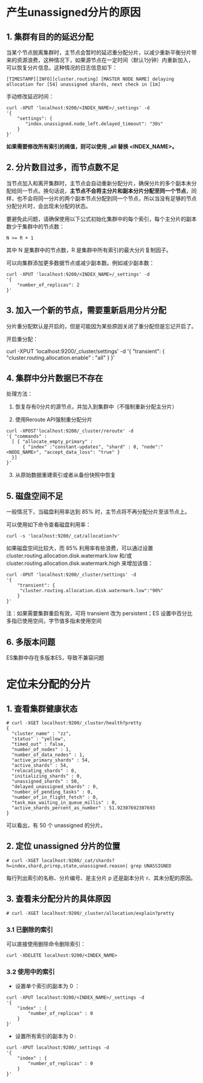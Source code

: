 # 产生unassigned分片的原因
## 1. 集群有目的的延迟分配

当某个节点脱离集群时，主节点会暂时的延迟重分配分片，以减少重新平衡分片带来的资源浪费，这种情况下，如果源节点在一定时间（默认1分钟）内重新加入，可以恢复分片信息。这种情况的日志信息如下：

```
[TIMESTAMP][INFO][cluster.routing] [MASTER NODE NAME] delaying allocation for [54] unassigned shards, next check in [1m]
```

手动修改延迟时间：

```
curl -XPUT 'localhost:9200/<INDEX_NAME>/_settings' -d 
'{
    "settings": {
       "index.unassigned.node_left.delayed_timeout": "30s"
    }
}'
```

**如果需要修改所有索引的阀值，则可以使用 _all 替换 <INDEX_NAME>。**

## 2. 分片数目过多，而节点数不足

当节点加入和离开集群时，主节点会自动重新分配分片，确保分片的多个副本未分配给同一节点。换句话说，**主节点不会将主分片和副本分片分配至同一个节点**，同样，也不会将同一分片的两个副本节点分配到同一个节点，所以当没有足够的节点分配分片时，会出现未分配的状态。

要避免此问题，请确保使用以下公式初始化集群中的每个索引，每个主分片的副本数少于集群中的节点数：

```
N >= R + 1
```

其中 N 是集群中的节点数，R 是集群中所有索引的最大分片复制因子。

可以向集群添加更多数据节点或减少副本数。例如减少副本数：

```
curl -XPUT 'localhost:9200/<INDEX_NAME>/_settings' -d
'{
    "number_of_replicas": 2
}'
```

## 3. 加入一个新的节点，需要重新启用分片分配
分片重分配默认是开启的，但是可能因为某些原因关闭了重分配但是忘记开启了。

开启重分配：

curl -XPUT 'localhost:9200/_cluster/settings' -d
'{ "transient":
    { "cluster.routing.allocation.enable" : "all" 
    }
}'

## 4. 集群中分片数据已不存在

处理方法：

1. 恢复存有0分片的源节点，并加入到集群中（不强制重新分配主分片）

2. 使用Reroute API强制重分配分片

```
curl -XPOST'localhost:9200/_cluster/reroute' -d
'{ "commands" :
  [ { "allocate_empty_primary" :
      { "index" :"constant-updates", "shard" : 0, "node":"<NODE_NAME>", "accept_data_loss": "true" }
  }]
}'
```

3. 从原始数据重建索引或者从备份快照中恢复

## 5. 磁盘空间不足
一般情况下，当磁盘利用率达到 85% 时，主节点将不再分配分片至该节点上。

可以使用如下命令查看磁盘利用率：

```
curl -s 'localhost:9200/_cat/allocation?v'
```

如果磁盘空间比较大，而 85% 利用率有些浪费，可以通过设置
cluster.routing.allocation.disk.watermark.low 和/或 cluster.routing.allocation.disk.watermark.high 来增加该值：

```
curl -XPUT 'localhost:9200/_cluster/settings' -d
'{
    "transient": { 
     "cluster.routing.allocation.disk.watermark.low":"90%"   
    }
}'
```

注：如果需要集群重启有效，可将 transient 改为 persistent；ES 设置中百分比多指已使用空间，字节值多指未使用空间

## 6. 多版本问题
ES集群中存在多版本ES，导致不兼容问题

# 定位未分配的分片
## 1. 查看集群健康状态
```
# curl -XGET localhost:9200/_cluster/health?pretty
{
  "cluster_name" : "zz",
  "status" : "yellow",
  "timed_out" : false,
  "number_of_nodes" : 1,
  "number_of_data_nodes" : 1,
  "active_primary_shards" : 54,
  "active_shards" : 54,
  "relocating_shards" : 0,
  "initializing_shards" : 0,
  "unassigned_shards" : 50,
  "delayed_unassigned_shards" : 0,
  "number_of_pending_tasks" : 0,
  "number_of_in_flight_fetch" : 0,
  "task_max_waiting_in_queue_millis" : 0,
  "active_shards_percent_as_number" : 51.92307692307693
}
```

可以看出，有 50 个 unassigned 的分片。

## 2. 定位 unassigned 分片的位置

```
# curl -XGET localhost:9200/_cat/shards?h=index,shard,prirep,state,unassigned.reason| grep UNASSIGNED
```

每行列出索引的名称、分片编号、是主分片 p 还是副本分片 r、其未分配的原因。

## 3. 查看未分配分片的具体原因

```
# curl -XGET localhost:9200/_cluster/allocation/explain?pretty
```

### 3.1 已删除的索引

可以直接使用删除命令删除索引：

```
curl -XDELETE localhost:9200/<INDEX_NAME>
```

### 3.2 使用中的索引

- 设置单个索引的副本为 0 ：

```
curl -XPUT localhost:9200/<INDEX_NAME>/_settings -d
'{ 
    "index" : { 
        "number_of_replicas" : 0
    } 
}'
```

- 设置所有索引的副本为 0 :

```
curl -XPUT localhost:9200/_settings -d
'{ 
    "index" : { 
        "number_of_replicas" : 0
    } 
}'
```
